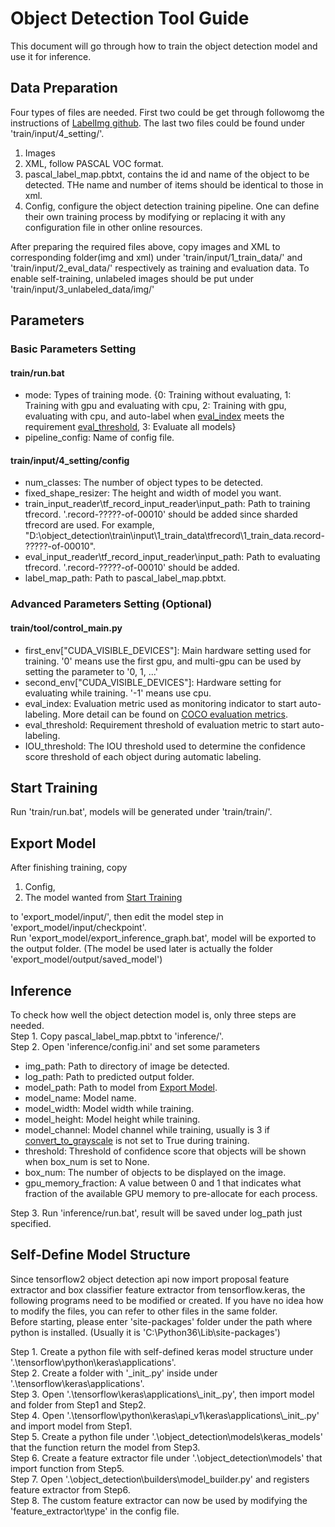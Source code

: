 # Object Detection Tool Guide
This document will go through how to train the object detection model and use it for inference.

## Data Preparation
Four types of files are needed. First two could be get through followomg the instructions of [LabelImg github](https://github.com/tzutalin/labelImg). The last two files could be found under 'train/input/4_setting/'.
1. Images
2. XML, follow PASCAL VOC format.
3. pascal_label_map.pbtxt, contains the id and name of the object to be detected. THe name and number of items should be identical to those in xml.
4. Config, configure the object detection training pipeline. One can define their own training process by modifying or replacing it with any configuration file in other online resources.

After preparing the required files above, copy images and XML to corresponding folder(img and xml) under 'train/input/1_train_data/' and 'train/input/2_eval_data/' respectively as training and evaluation data. 
To enable self-training, unlabeled images should be put under 'train/input/3_unlabeled_data/img/'


## Parameters
### Basic Parameters Setting
#### train/run.bat
* mode: Types of training mode. {0: Training without evaluating, 1: Training with gpu and evaluating with cpu, 2: Training with gpu, evaluating with cpu, and auto-label when [eval_index](#traintoolcontrol_mainpy) meets the requirement [eval_threshold](#traintoolcontrol_mainpy), 3: Evaluate all models}
* pipeline_config: Name of config file.

#### train/input/4_setting/config
* num_classes: The number of object types to be detected.
* fixed_shape_resizer: The height and width of model you want.
* train_input_reader\tf_record_input_reader\input_path: Path to training tfrecord. '.record-?????-of-00010' should be added since sharded tfrecord are used. For example, "D:\\object_detection\\train\\input\\1_train_data\\tfrecord\\1_train_data.record-?????-of-00010". 
* eval_input_reader\tf_record_input_reader\input_path: Path to evaluating tfrecord. '.record-?????-of-00010' should be added.
* label_map_path: Path to pascal_label_map.pbtxt.


### Advanced Parameters Setting (Optional)
#### train/tool/control_main.py
* first_env["CUDA_VISIBLE_DEVICES"]: Main hardware setting used for training. '0' means use the first gpu, and multi-gpu can be used by setting the parameter to '0, 1, ...'
* second_env["CUDA_VISIBLE_DEVICES"]: Hardware setting for evaluating while training. '-1' means use cpu.
* eval_index: Evaluation metric used as monitoring indicator to start auto-labeling. More detail can be found on [COCO evaluation metrics](https://cocodataset.org/#detection-eval).
* eval_threshold: Requirement threshold of evaluation metric to start auto-labeling.
* IOU_threshold: The IOU threshold used to determine the confidence score threshold of each object during automatic labeling.

## Start Training
Run 'train/run.bat', models will be generated under 'train/train/'.

## Export Model
After finishing training, copy    
1. Config,  
2. The model wanted from [Start Training](#start-training)

to 'export_model/input/', then edit the model step in 'export_model/input/checkpoint'.  
Run 'export_model/export_inference_graph.bat', model will be exported to the output folder. (The model be used later is actually the folder 'export_model/output/saved_model')

## Inference
To check how well the object detection model is, only three steps are needed.  
Step 1. Copy pascal_label_map.pbtxt to 'inference/'.  
Step 2. Open 'inference/config.ini' and set some parameters
* img_path: Path to directory of image be detected.
* log_path: Path to predicted output folder.
* model_path: Path to model from [Export Model](#export-model).
* model_name: Model name.
* model_width: Model width while training.
* model_height: Model height while training.
* model_channel: Model channel while training, usually is 3 if [convert_to_grayscale](https://github.com/tensorflow/models/blob/master/research/object_detection/protos/image_resizer.proto) is not set to True during training.
* threshold: Threshold of confidence score that objects will be shown when box_num is set to None.
* box_num: The number of objects to be displayed on the image.
* gpu_memory_fraction: A value between 0 and 1 that indicates what fraction of the available GPU memory to pre-allocate for each process.

Step 3. Run 'inference/run.bat', result will be saved under log_path just specified.

## Self-Define Model Structure
Since tensorflow2 object detection api now import proposal feature extractor and box classifier feature extractor from tensorflow.keras, the following programs need to be modified or created. If you have no idea how to modify the files, you can refer to other files in the same folder.  
Before starting, please enter 'site-packages' folder under the path where python is installed. (Usually it is 'C:\Python36\Lib\site-packages')  

Step 1. Create a python file with self-defined keras model structure under '.\tensorflow\python\keras\applications'.  
Step 2. Create a folder with '\_init\_.py' inside under '.\tensorflow\keras\applications'.  
Step 3. Open '.\tensorflow\keras\applications\\_init\_.py', then import model and folder from Step1 and Step2.  
Step 4. Open '.\tensorflow\python\keras\api\_v1\keras\applications\\_init\_.py' and import model from Step1.  
Step 5. Create a python file under '.\object_detection\models\keras_models' that the function return the model from Step3.  
Step 6. Create a feature extractor file under '.\object_detection\models' that import function from Step5.  
Step 7. Open '.\object_detection\builders\model_builder.py' and registers feature extractor from Step6.  
Step 8. The custom feature extractor can now be used by modifying the 'feature_extractor\type' in the config file.  
